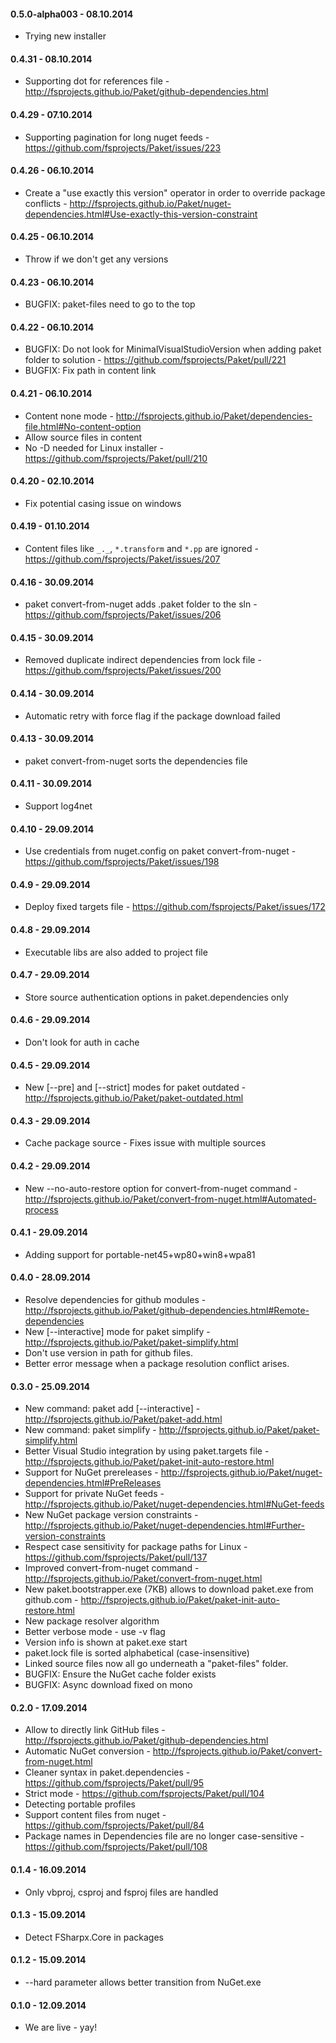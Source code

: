 #### 0.5.0-alpha003 - 08.10.2014
* Trying new installer

#### 0.4.31 - 08.10.2014
* Supporting dot for references file - http://fsprojects.github.io/Paket/github-dependencies.html

#### 0.4.29 - 07.10.2014
* Supporting pagination for long nuget feeds - https://github.com/fsprojects/Paket/issues/223

#### 0.4.26 - 06.10.2014
* Create a "use exactly this version" operator in order to override package conflicts - http://fsprojects.github.io/Paket/nuget-dependencies.html#Use-exactly-this-version-constraint

#### 0.4.25 - 06.10.2014
* Throw if we don't get any versions

#### 0.4.23 - 06.10.2014
* BUGFIX: paket-files need to go to the top

#### 0.4.22 - 06.10.2014
* BUGFIX: Do not look for MinimalVisualStudioVersion when adding paket folder to solution - https://github.com/fsprojects/Paket/pull/221
* BUGFIX: Fix path in content link

#### 0.4.21 - 06.10.2014
* Content none mode - http://fsprojects.github.io/Paket/dependencies-file.html#No-content-option
* Allow source files in content
* No -D needed for Linux installer - https://github.com/fsprojects/Paket/pull/210

#### 0.4.20 - 02.10.2014
* Fix potential casing issue on windows

#### 0.4.19 - 01.10.2014
* Content files like `_._`, `*.transform` and `*.pp` are ignored - https://github.com/fsprojects/Paket/issues/207

#### 0.4.16 - 30.09.2014
* paket convert-from-nuget adds .paket folder to the sln - https://github.com/fsprojects/Paket/issues/206
 
#### 0.4.15 - 30.09.2014
* Removed duplicate indirect dependencies from lock file - https://github.com/fsprojects/Paket/issues/200

#### 0.4.14 - 30.09.2014
* Automatic retry with force flag if the package download failed

#### 0.4.13 - 30.09.2014
* paket convert-from-nuget sorts the dependencies file

#### 0.4.11 - 30.09.2014
* Support log4net

#### 0.4.10 - 29.09.2014
* Use credentials from nuget.config on paket convert-from-nuget - https://github.com/fsprojects/Paket/issues/198

#### 0.4.9 - 29.09.2014
* Deploy fixed targets file - https://github.com/fsprojects/Paket/issues/172

#### 0.4.8 - 29.09.2014
* Executable libs are also added to project file

#### 0.4.7 - 29.09.2014
* Store source authentication options in paket.dependencies only

#### 0.4.6 - 29.09.2014
* Don't look for auth in cache 

#### 0.4.5 - 29.09.2014
* New [--pre] and [--strict] modes for paket outdated - http://fsprojects.github.io/Paket/paket-outdated.html 

#### 0.4.3 - 29.09.2014
* Cache package source - Fixes issue with multiple sources

#### 0.4.2 - 29.09.2014
* New --no-auto-restore option for convert-from-nuget command - http://fsprojects.github.io/Paket/convert-from-nuget.html#Automated-process

#### 0.4.1 - 29.09.2014
* Adding support for portable-net45+wp80+win8+wpa81

#### 0.4.0 - 28.09.2014
* Resolve dependencies for github modules - http://fsprojects.github.io/Paket/github-dependencies.html#Remote-dependencies
* New [--interactive] mode for paket simplify - http://fsprojects.github.io/Paket/paket-simplify.html
* Don't use version in path for github files.
* Better error message when a package resolution conflict arises.

#### 0.3.0 - 25.09.2014
* New command: paket add [--interactive] - http://fsprojects.github.io/Paket/paket-add.html
* New command: paket simplify - http://fsprojects.github.io/Paket/paket-simplify.html
* Better Visual Studio integration by using paket.targets file - http://fsprojects.github.io/Paket/paket-init-auto-restore.html
* Support for NuGet prereleases - http://fsprojects.github.io/Paket/nuget-dependencies.html#PreReleases
* Support for private NuGet feeds - http://fsprojects.github.io/Paket/nuget-dependencies.html#NuGet-feeds
* New NuGet package version constraints - http://fsprojects.github.io/Paket/nuget-dependencies.html#Further-version-constraints
* Respect case sensitivity for package paths for Linux - https://github.com/fsprojects/Paket/pull/137
* Improved convert-from-nuget command - http://fsprojects.github.io/Paket/convert-from-nuget.html
* New paket.bootstrapper.exe (7KB) allows to download paket.exe from github.com - http://fsprojects.github.io/Paket/paket-init-auto-restore.html
* New package resolver algorithm
* Better verbose mode - use -v flag
* Version info is shown at paket.exe start
* paket.lock file is sorted alphabetical (case-insensitive) 
* Linked source files now all go underneath a "paket-files" folder.
* BUGFIX: Ensure the NuGet cache folder exists
* BUGFIX: Async download fixed on mono

#### 0.2.0 - 17.09.2014
* Allow to directly link GitHub files - http://fsprojects.github.io/Paket/github-dependencies.html
* Automatic NuGet conversion - http://fsprojects.github.io/Paket/convert-from-nuget.html
* Cleaner syntax in paket.dependencies - https://github.com/fsprojects/Paket/pull/95
* Strict mode - https://github.com/fsprojects/Paket/pull/104
* Detecting portable profiles
* Support content files from nuget - https://github.com/fsprojects/Paket/pull/84
* Package names in Dependencies file are no longer case-sensitive - https://github.com/fsprojects/Paket/pull/108

#### 0.1.4 - 16.09.2014
* Only vbproj, csproj and fsproj files are handled

#### 0.1.3 - 15.09.2014
* Detect FSharpx.Core in packages

#### 0.1.2 - 15.09.2014
* --hard parameter allows better transition from NuGet.exe

#### 0.1.0 - 12.09.2014
* We are live - yay!